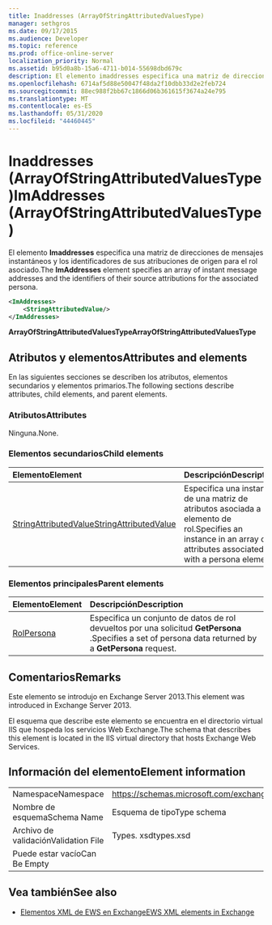 ```yaml
---
title: Inaddresses (ArrayOfStringAttributedValuesType)
manager: sethgros
ms.date: 09/17/2015
ms.audience: Developer
ms.topic: reference
ms.prod: office-online-server
localization_priority: Normal
ms.assetid: b95d0a8b-15a6-4711-b014-55698dbd679c
description: El elemento imaddresses especifica una matriz de direcciones de mensajes instantáneos y los identificadores de sus atribuciones de origen para el rol asociado.
ms.openlocfilehash: 6714af5d88e50047f48da2f10dbb33d2e2feb724
ms.sourcegitcommit: 88ec988f2bb67c1866d06b361615f3674a24e795
ms.translationtype: MT
ms.contentlocale: es-ES
ms.lasthandoff: 05/31/2020
ms.locfileid: "44460445"
---
```

# <a name="imaddresses-arrayofstringattributedvaluestype"></a><span data-ttu-id="60b1a-103">Inaddresses (ArrayOfStringAttributedValuesType)</span><span class="sxs-lookup"><span data-stu-id="60b1a-103">ImAddresses (ArrayOfStringAttributedValuesType)</span></span>

<span data-ttu-id="60b1a-104">El elemento **Imaddresses** especifica una matriz de direcciones de mensajes instantáneos y los identificadores de sus atribuciones de origen para el rol asociado.</span><span class="sxs-lookup"><span data-stu-id="60b1a-104">The **ImAddresses** element specifies an array of instant message addresses and the identifiers of their source attributions for the associated persona.</span></span> 
  
```XML
<ImAddresses>
    <StringAttributedValue/>
</ImAddresses>
```

 <span data-ttu-id="60b1a-105">**ArrayOfStringAttributedValuesType**</span><span class="sxs-lookup"><span data-stu-id="60b1a-105">**ArrayOfStringAttributedValuesType**</span></span>
## <a name="attributes-and-elements"></a><span data-ttu-id="60b1a-106">Atributos y elementos</span><span class="sxs-lookup"><span data-stu-id="60b1a-106">Attributes and elements</span></span>

<span data-ttu-id="60b1a-107">En las siguientes secciones se describen los atributos, elementos secundarios y elementos primarios.</span><span class="sxs-lookup"><span data-stu-id="60b1a-107">The following sections describe attributes, child elements, and parent elements.</span></span>
  
### <a name="attributes"></a><span data-ttu-id="60b1a-108">Atributos</span><span class="sxs-lookup"><span data-stu-id="60b1a-108">Attributes</span></span>

<span data-ttu-id="60b1a-109">Ninguna.</span><span class="sxs-lookup"><span data-stu-id="60b1a-109">None.</span></span>
  
### <a name="child-elements"></a><span data-ttu-id="60b1a-110">Elementos secundarios</span><span class="sxs-lookup"><span data-stu-id="60b1a-110">Child elements</span></span>

|<span data-ttu-id="60b1a-111">**Elemento**</span><span class="sxs-lookup"><span data-stu-id="60b1a-111">**Element**</span></span>|<span data-ttu-id="60b1a-112">**Descripción**</span><span class="sxs-lookup"><span data-stu-id="60b1a-112">**Description**</span></span>|
|:-----|:-----|
|[<span data-ttu-id="60b1a-113">StringAttributedValue</span><span class="sxs-lookup"><span data-stu-id="60b1a-113">StringAttributedValue</span></span>](stringattributedvalue.md) <br/> |<span data-ttu-id="60b1a-114">Especifica una instancia de una matriz de atributos asociada a un elemento de rol.</span><span class="sxs-lookup"><span data-stu-id="60b1a-114">Specifies an instance in an array of attributes associated with a persona element.</span></span>  <br/> |
   
### <a name="parent-elements"></a><span data-ttu-id="60b1a-115">Elementos principales</span><span class="sxs-lookup"><span data-stu-id="60b1a-115">Parent elements</span></span>

|<span data-ttu-id="60b1a-116">**Elemento**</span><span class="sxs-lookup"><span data-stu-id="60b1a-116">**Element**</span></span>|<span data-ttu-id="60b1a-117">**Descripción**</span><span class="sxs-lookup"><span data-stu-id="60b1a-117">**Description**</span></span>|
|:-----|:-----|
|[<span data-ttu-id="60b1a-118">Rol</span><span class="sxs-lookup"><span data-stu-id="60b1a-118">Persona</span></span>](persona.md) <br/> |<span data-ttu-id="60b1a-119">Especifica un conjunto de datos de rol devueltos por una solicitud **GetPersona** .</span><span class="sxs-lookup"><span data-stu-id="60b1a-119">Specifies a set of persona data returned by a **GetPersona** request.</span></span>  <br/> |
   
## <a name="remarks"></a><span data-ttu-id="60b1a-120">Comentarios</span><span class="sxs-lookup"><span data-stu-id="60b1a-120">Remarks</span></span>

<span data-ttu-id="60b1a-121">Este elemento se introdujo en Exchange Server 2013.</span><span class="sxs-lookup"><span data-stu-id="60b1a-121">This element was introduced in Exchange Server 2013.</span></span>
  
<span data-ttu-id="60b1a-122">El esquema que describe este elemento se encuentra en el directorio virtual IIS que hospeda los servicios Web Exchange.</span><span class="sxs-lookup"><span data-stu-id="60b1a-122">The schema that describes this element is located in the IIS virtual directory that hosts Exchange Web Services.</span></span>
  
## <a name="element-information"></a><span data-ttu-id="60b1a-123">Información del elemento</span><span class="sxs-lookup"><span data-stu-id="60b1a-123">Element information</span></span>

|||
|:-----|:-----|
|<span data-ttu-id="60b1a-124">Namespace</span><span class="sxs-lookup"><span data-stu-id="60b1a-124">Namespace</span></span>  <br/> |https://schemas.microsoft.com/exchange/services/2006/types  <br/> |
|<span data-ttu-id="60b1a-125">Nombre de esquema</span><span class="sxs-lookup"><span data-stu-id="60b1a-125">Schema Name</span></span>  <br/> |<span data-ttu-id="60b1a-126">Esquema de tipo</span><span class="sxs-lookup"><span data-stu-id="60b1a-126">Type schema</span></span>  <br/> |
|<span data-ttu-id="60b1a-127">Archivo de validación</span><span class="sxs-lookup"><span data-stu-id="60b1a-127">Validation File</span></span>  <br/> |<span data-ttu-id="60b1a-128">Types. xsd</span><span class="sxs-lookup"><span data-stu-id="60b1a-128">types.xsd</span></span>  <br/> |
|<span data-ttu-id="60b1a-129">Puede estar vacío</span><span class="sxs-lookup"><span data-stu-id="60b1a-129">Can Be Empty</span></span>  <br/> ||
   
## <a name="see-also"></a><span data-ttu-id="60b1a-130">Vea también</span><span class="sxs-lookup"><span data-stu-id="60b1a-130">See also</span></span>



- [<span data-ttu-id="60b1a-131">Elementos XML de EWS en Exchange</span><span class="sxs-lookup"><span data-stu-id="60b1a-131">EWS XML elements in Exchange</span></span>](ews-xml-elements-in-exchange.md)

